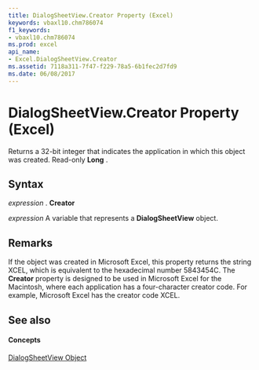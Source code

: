 ```yaml
---
title: DialogSheetView.Creator Property (Excel)
keywords: vbaxl10.chm786074
f1_keywords:
- vbaxl10.chm786074
ms.prod: excel
api_name:
- Excel.DialogSheetView.Creator
ms.assetid: 7118a311-7f47-f229-78a5-6b1fec2d7fd9
ms.date: 06/08/2017
---
```



# DialogSheetView.Creator Property (Excel)

Returns a 32-bit integer that indicates the application in which this object was created. Read-only **Long** .


## Syntax

 _expression_ . **Creator**

 _expression_ A variable that represents a **DialogSheetView** object.


## Remarks

If the object was created in Microsoft Excel, this property returns the string XCEL, which is equivalent to the hexadecimal number 5843454C. The **Creator** property is designed to be used in Microsoft Excel for the Macintosh, where each application has a four-character creator code. For example, Microsoft Excel has the creator code XCEL.


## See also


#### Concepts


[DialogSheetView Object](dialogsheetview-object-excel.md)

